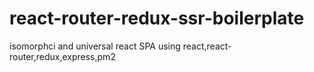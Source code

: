# react-router-redux-ssr-boilerplate
isomorphci and universal react SPA using react,react-router,redux,express,pm2
